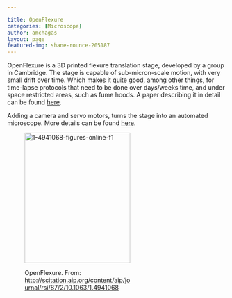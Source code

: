 ```yaml
---

title: OpenFlexure
categories: [Microscope]
author: amchagas
layout: page
featured-img: shane-rounce-205187
---
```


OpenFlexure is a 3D printed flexure translation stage, developed by a group in Cambridge. The stage is capable of sub-micron-scale motion, with very small drift over time. Which makes it quite good, among other things, for time-lapse protocols that need to be done over days/weeks time, and under space restricted areas, such as fume hoods. A paper describing it in detail can be found [here](http://arxiv.org/abs/1509.05394).

Adding a camera and servo motors, turns the stage into an automated microscope. More details can be found [here](http://www.waterscope.org/3d-printing/).<figure id="attachment_1251" style="width: 243px" class="wp-caption aligncenter">

<img class="aligncenter size-medium wp-image-1251" src="https://i1.wp.com/openeuroscience.com/wp-content/uploads/2016/09/1-4941068-figures-online-f1.gif?resize=243%2C300" alt="1-4941068-figures-online-f1" width="243" height="300" data-recalc-dims="1" /><figcaption class="wp-caption-text">OpenFlexure. From: http://scitation.aip.org/content/aip/journal/rsi/87/2/10.1063/1.4941068</figcaption></figure>
